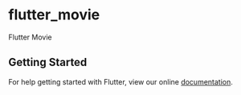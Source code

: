 # flutter_movie

Flutter Movie

## Getting Started

For help getting started with Flutter, view our online
[documentation](https://flutter.io/).
